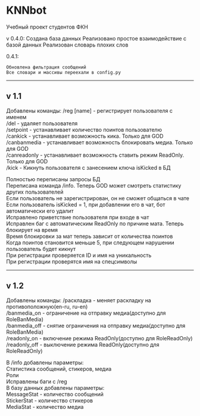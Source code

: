 # KNNbot

Учебный проект студентов ФКН

v 0.4.0:
    Создана база данных
    Реализовано простое взаимодействие с базой данных
    Реализован словарь плохих слов

0.4.1:

    Обновлена фильтрация сообщений
    Все словари и массивы переехали в config.py

---
v 1.1
---

Добавлены команды:
    /reg [name] - регистрирует пользователя с именем  
    /del - удаляет пользователя  
    /setpoint - устанавливает количество поинтов пользователю  
    /cankick - устанавливает возможность кика. Только для GOD  
    /canbanmedia - устанавливает возможность блокировать медиа. Только для GOD  
    /canreadonly - устанавливает возможность ставить режим ReadOnly. Только для GOD  
    /kick - Кикнуть пользователя с занесением ключа isKicked в БД  
  
Полностью переписаны запросы БД  
Переписана команда /info. Теперь GOD может смотреть статистику других пользователей  
Если пользователь не зарегистрирован, он не сможет общаться в чате  
Если пользователь isKicked = 1, при добавлении его в чат, бот автоматически его удалит  
Исправлено приветствие пользователя при входе в чат  
Исправлен баг с автоматическим ReadOnly по причине мата. Теперь блокирует на время  
Время блокировки за мат теперь зависит от количества поинтов  
Когда поинтов становится меньше 5, при следующем нарушении пользователь будет кикнут  
При регистрации проверяется ID и имя на уникальность  
При регистрации проверятся имя на спецсимволы  

---
v 1.2
---

Добавлены команды:
	/раскладка - меняет раскладку на противоположную(en-ru, ru-en)  
	/banmedia_on - ограничение на отправку медиа(доступно для RoleBanMedia)  
	/banmedia_off - снятие ограничения на отправку медиа(доступно для RoleBanMedia)  
	/readonly_on - включение режима ReadOnly(доступно для RoleReadOnly)  
	/readonly_off - выключение режима ReadOnly(доступно для RoleReadOnly)  
	  
В /info добавлены параметры:  
	Статистика сообщений, стикеров, медиа  
	Роли  
Исправлены баги с /reg  
В базу данных добавлены параметры:  
	MessageStat - количество сообщений  
	StickerStat - количество стикеров  
	MediaStat - количество медиа  





